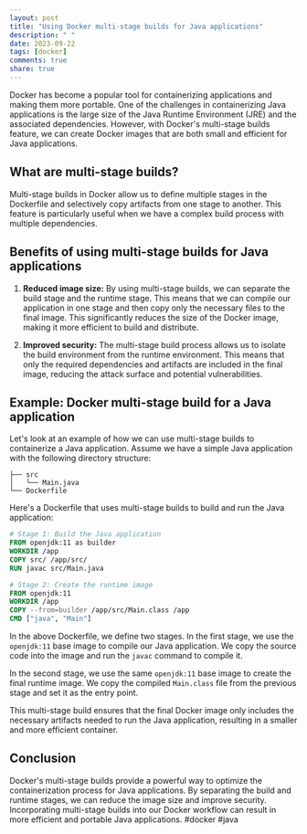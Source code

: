 ```yaml
---
layout: post
title: "Using Docker multi-stage builds for Java applications"
description: " "
date: 2023-09-22
tags: [docker]
comments: true
share: true
---
```


Docker has become a popular tool for containerizing applications and making them more portable. One of the challenges in containerizing Java applications is the large size of the Java Runtime Environment (JRE) and the associated dependencies. However, with Docker's multi-stage builds feature, we can create Docker images that are both small and efficient for Java applications.

## What are multi-stage builds?

Multi-stage builds in Docker allow us to define multiple stages in the Dockerfile and selectively copy artifacts from one stage to another. This feature is particularly useful when we have a complex build process with multiple dependencies.

## Benefits of using multi-stage builds for Java applications

1. **Reduced image size:** By using multi-stage builds, we can separate the build stage and the runtime stage. This means that we can compile our application in one stage and then copy only the necessary files to the final image. This significantly reduces the size of the Docker image, making it more efficient to build and distribute.

2. **Improved security:** The multi-stage build process allows us to isolate the build environment from the runtime environment. This means that only the required dependencies and artifacts are included in the final image, reducing the attack surface and potential vulnerabilities.

## Example: Docker multi-stage build for a Java application

Let's look at an example of how we can use multi-stage builds to containerize a Java application. Assume we have a simple Java application with the following directory structure:

```
├── src
│   └── Main.java
└── Dockerfile
```

Here's a Dockerfile that uses multi-stage builds to build and run the Java application:

```dockerfile
# Stage 1: Build the Java application
FROM openjdk:11 as builder
WORKDIR /app
COPY src/ /app/src/
RUN javac src/Main.java

# Stage 2: Create the runtime image
FROM openjdk:11
WORKDIR /app
COPY --from=builder /app/src/Main.class /app
CMD ["java", "Main"]
```

In the above Dockerfile, we define two stages. In the first stage, we use the `openjdk:11` base image to compile our Java application. We copy the source code into the image and run the `javac` command to compile it.

In the second stage, we use the same `openjdk:11` base image to create the final runtime image. We copy the compiled `Main.class` file from the previous stage and set it as the entry point.

This multi-stage build ensures that the final Docker image only includes the necessary artifacts needed to run the Java application, resulting in a smaller and more efficient container.

## Conclusion

Docker's multi-stage builds provide a powerful way to optimize the containerization process for Java applications. By separating the build and runtime stages, we can reduce the image size and improve security. Incorporating multi-stage builds into our Docker workflow can result in more efficient and portable Java applications. #docker #java